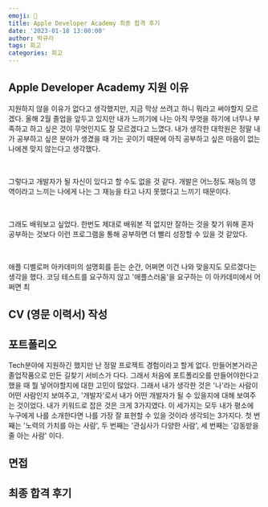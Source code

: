 ```yaml
---
emoji: 🍎
title: Apple Developer Academy 최종 합격 후기
date: '2023-01-18 13:00:00'
author: 박규리
tags: 회고
categories: 회고
---
```


## Apple Developer Academy 지원 이유

지원하지 않을 이유가 없다고 생각했지만, 지금 막상 쓰려고 하니 뭐라고 써야할지 모르겠다. 올해 2월 졸업을 앞두고 있지만 내가 느끼기에 나는 아직 무엇을 하기에 너무나 부족하고 하고 싶은 것이 무엇인지도 잘 모르겠다고 느꼈다. 내가 생각한 대학원은 정말 내가 공부하고 싶은 분야가 생겼을 때 가는 곳이기 때문에 아직 공부하고 싶은 마음이 없는 나에겐 맞지 않는다고 생각했다. 

</br>

그렇다고 개발자가 될 자신이 있다고 할 수도 없을 것 같다. 개발은 어느정도 재능의 영역이라고 느끼는 나에게 나는 그 재능을 타고 나지 못했다고 느끼기 때문이다. 

</br>

그래도 배워보고 싶었다. 한번도 제대로 배워본 적 없지만 잘하는 것을 찾기 위해 혼자 공부하는 것보다 이런 프로그램을 통해 공부하면 더 빨리 성장할 수 있을 것 같았다. 

</br>

애플 디벨로퍼 아카데미의 설명회를 듣는 순간, 어쩌면 이건 나와 맞을지도 모르겠다는 생각을 했다. 코딩 테스트를 요구하지 않고 '애플스러움'을 요구하는 이 아카데미에서 어쩌면 최


## CV (영문 이력서) 작성

## 포트폴리오

Tech분야에 지원하긴 했지만 난 정말 프로젝트 경험이라고 할게 없다. 만들어본거라곤 졸업작품으로 만든 길찾기 서비스가 다다. 그래서 처음에 포트폴리오를 만들어야한다고 했을 때 뭘 넣어야할지에 대한 고민이 많았다. 그래서 내가 생각한 것은 '나'라는 사람이 어떤 사람인지 보여주고, '개발자'로서 내가 어떤 개발자가 될 수 있을지에 대해 보여주는 것이었다.
내가 키워드로 잡은 것은 크게 3가지였다. 이 세가지는 모두 내가 평소에 누구에게 나를 소개한다면 나를 가장 잘 표현할 수 있을 것이라 생각되는 3가지다.
첫 번째는 '노력의 가치를 아는 사람', 
두 번째는 '관심사가 다양한 사람',
세 번째는 '감동받을 줄 아는 사람' 이다.

## 면접

## 최종 합격 후기